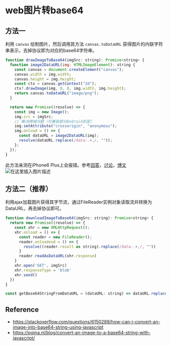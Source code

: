 # web图片转base64

## 方法一
利用 `canvas` 绘制图片，然后调用其方法 `canvas.toDataURL` 获得图片的内联字符串表示，去掉协议即为对应的base64字符串。
```js
function drawImageToBase64(imgSrc: string): Promise<string> {
  function image2DataURL(img: HTMLImageElement): string {
    const canvas = document.createElement("canvas");
    canvas.width = img.width;
    canvas.height = img.height;
    const ctx = canvas.getContext("2d");
    ctx?.drawImage(img, 0, 0, img.width, img.height);
    return canvas.toDataURL("image/png");
  }

  return new Promise((resolve) => {
    const img = new Image();
    img.src = imgSrc;
    // 解决跨域问题（可兼容部分Android机型）
    img.setAttribute("crossorigin", "anonymous");
    img.onload = () => {
      const dataURL = image2DataURL(img);
      resolve(dataURL.replace(/data:.+,/, ""));
    };
  });
}
```
此方法亲测在iPhone6 Plus上会报错。参考[回答](https://stackoverflow.com/questions/25753754/canvas-todataurl-security-error-the-operation-is-insecure)，[讨论](https://gist.github.com/casamia918/a8daf164830bce1b6281e304ed1f91b0)，[博文](https://www.zhangxinxu.com/wordpress/2018/02/crossorigin-canvas-getimagedata-cors/comment-page-1/)
![在这里插入图片描述](https://img-blog.csdnimg.cn/2ee2022c02f647caaf485c04bcf1bfe0.png#pic_center)
## 方法二（推荐）
利用ajax加载图片获得其字节流，通过FileReader实例对象读取流并转换为 DataURL，再去掉协议即可。
```js
function downloadImageToBase64(imgSrc: string): Promise<string> {
  return new Promise((resolve) => {
    const xhr = new XMLHttpRequest();
    xhr.onload = () => {
      const reader = new FileReader();
      reader.onloadend = () => {
        resolve((reader.result as string).replace(/data:.+,/, ""))
      }
      reader.readAsDataURL(xhr.response)
    }
    xhr.open('GET', imgSrc)
    xhr.responseType = 'blob'
    xhr.send()
  })
}

const getBase64StringFromDataURL = (dataURL: string) => dataURL.replace(/data:.+,/, "")
```

## Reference
* https://stackoverflow.com/questions/6150289/how-can-i-convert-an-image-into-base64-string-using-javascript
* https://pqina.nl/blog/convert-an-image-to-a-base64-string-with-javascript/
